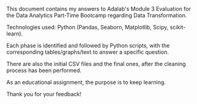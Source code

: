 This document contains my answers to Adalab's Module 3 Evaluation for the Data Analytics Part-Time Bootcamp regarding Data Transformation.

Technologies used: Python (Pandas, Seaborn, Matplotlib, Scipy, scikit-learn).

Each phase is identified and followed by Python scripts, with the corresponding tables/graphs/text to answer a specific question.

There are also the initial CSV files and the final ones, after the cleaning process has been performed.

As an educational assignment, the purpose is to keep learning.

Thank you for your feedback!
